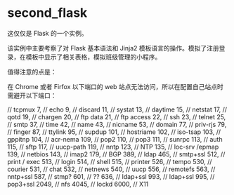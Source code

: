 # second_flask

这仅仅是 Flask 的一个实例。

该实例中主要考察了对 Flask 基本语法和 Jinja2 模板语言的操作。模拟了注册登录，在模板中显示了相关表格，模拟班级管理的小程序。

值得注意的点是：

在 Chrome 或者 Firfox 以下端口的 web 站点无法访问，所以在配置自己站点时需避开以下端口：


// tcpmux 7, // echo 9, // discard 11, // systat 13, // daytime 15, // netstat 17, // qotd 19, // chargen 20, // ftp data 21, // ftp access 22, // ssh 23, // telnet 25, // smtp 37, // time 42, // name 43, // nicname 53, // domain 77, // priv-rjs 79, // finger 87, // ttylink 95, // supdup 101, // hostriame 102, // iso-tsap 103, // gppitnp 104, // acr-nema 109, // pop2 110, // pop3 111, // sunrpc 113, // auth 115, // sftp 117, // uucp-path 119, // nntp 123, // NTP 135, // loc-srv /epmap 139, // netbios 143, // imap2 179, // BGP 389, // ldap 465, // smtp+ssl 512, // print / exec 513, // login 514, // shell 515, // printer 526, // tempo 530, // courier 531, // chat 532, // netnews 540, // uucp 556, // remotefs 563, // nntp+ssl 587, // stmp? 601, // ?? 636, // ldap+ssl 993, // ldap+ssl 995, // pop3+ssl 2049, // nfs 4045, // lockd 6000, // X11 